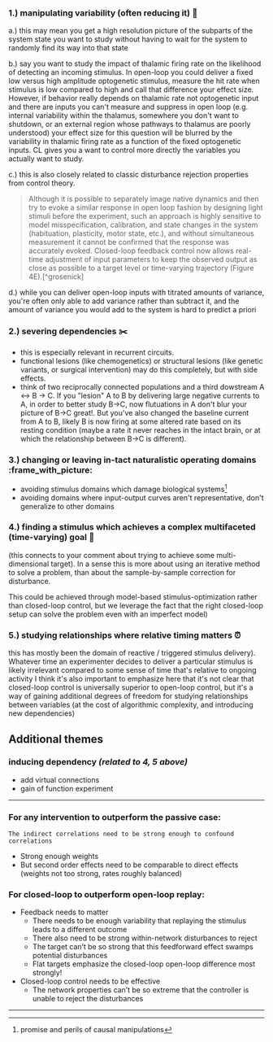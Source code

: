 ### 1.) manipulating variability (often reducing it) 🎯
a.) this may mean you get a high resolution picture of the subparts of the system state you want to study without having to wait for the system to randomly find its way into that state

b.) say you want to study the impact of thalamic firing rate on the likelihood of detecting an incoming stimulus. In open-loop you could deliver a fixed low versus high amplitude optogenetic stimulus, measure the hit rate when stimulus is low compared to high and call that difference your effect size. However, if behavior really depends on thalamic rate not optogenetic input and there are inputs you can't measure and suppress in open loop (e.g. internal variability within the thalamus, somewhere you don't want to shutdown, or an external region whose pathways to thalamus are poorly understood) your effect size for this question will be blurred by the variability in thalamic firing rate as a function of the fixed optogenetic inputs. CL gives you a want to control more directly the variables you actually want to study.

c.) this is also closely related to classic disturbance rejection properties from control theory.
>  Although it is possible to separately image native dynamics and then try to evoke a similar response in open loop fashion by designing light stimuli before the experiment, such an approach is highly sensitive to model misspecification, calibration, and state changes in the system (habituation, plasticity, motor state, etc.), and without simultaneous measurement it cannot be confirmed that the response was accurately evoked. Closed-loop feedback control now allows real-time adjustment of input parameters to keep the observed output as close as possible to a target level or time-varying trajectory (Figure 4E).[^grosenick]

d.) while you can deliver open-loop inputs with titrated amounts of variance, you're often only able to add variance rather than subtract it, and the amount of variance you would add to the system is hard to predict a priori
     
### 2.) severing dependencies ✂️
- this is especially relevant in recurrent circuits.
- functional lesions (like chemogenetics) or structural lesions (like genetic variants, or surgical intervention) may do this completely, but with side effects.
- think of two reciprocally connected populations and a third dowstream A <-> B -> C. If you "lesion" A to B by delivering large negative currents to A, in order to better study B->C, now flutuations in A don't blur your picture of B->C great!. But you've also changed the baseline current from A to B, likely B is now firing at some altered rate based on its resting condition (maybe a rate it never reaches in the intact brain, or at which the relationship between B->C is different).
    
### 3.) changing or leaving in-tact naturalistic operating domains :frame_with_picture:
- avoiding stimulus domains which damage biological systems[^wolff]
- avoiding domains where input-output curves aren't representative, don't generalize to other domains

### 4.) finding a stimulus which achieves a complex multifaceted (time-varying) goal 🔢
(this connects to your comment about trying to achieve some multi-dimensional target). In a sense this is more about using an iterative method to solve a problem, than about the sample-by-sample correction for disturbance.

This could be achieved through model-based stimulus-optimization rather than closed-loop control, but we leverage the fact that the right closed-loop setup can solve the problem even with an imperfect model)

### 5.) studying relationships where relative timing matters ⏰
this has mostly been the domain of reactive / triggered stimulus delivery).
Whatever time an experimenter decides to deliver a particular stimulus is likely irrelevant compared to some sense of time that's relative to ongoing activity
I think it's also important to emphasize here that it's not clear that closed-loop control is universally superior to open-loop control, but it's a way of gaining additional degrees of freedom for studying relationships between variables (at the cost of algorithmic complexity, and introducing new dependencies)

## Additional themes

### inducing dependency *(related to 4, 5 above)*
- add virtual connections
- gain of function experiment

---
### For any intervention to outperform the passive case:
	The indirect correlations need to be strong enough to confound correlations
  - Strong enough weights 
  - But second order effects need to be comparable to direct effects
   (weights not too strong, rates roughly balanced)

### For closed-loop to outperform open-loop replay:
- Feedback needs to matter
  - There needs to be enough variability that replaying the stimulus leads to a different outcome 
  - There also need to be strong within-network disturbances to reject 
  - The target can’t be so strong that this feedforward effect swamps potential disturbances
  - Flat targets emphasize the closed-loop open-loop difference most strongly!
 - Closed-loop control needs to be effective
    - The network properties can’t be so extreme that the controller is unable to reject the disturbances

---

[^wolff]: promise and perils of causal manipulations
